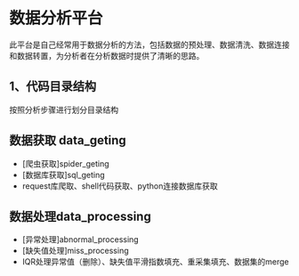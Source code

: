 # 数据分析平台
此平台是自己经常用于数据分析的方法，包括数据的预处理、数据清洗、数据连接和数据转置，为分析者在分析数据时提供了清晰的思路。
## 1、代码目录结构
按照分析步骤进行划分目录结构
## 数据获取 data_geting
- [爬虫获取]spider_geting<br>
- [数据库获取]sql_geting<br>
- request库爬取、shell代码获取、python连接数据库获取
## 数据处理data_processing
- [异常处理]abnormal_processing<br>
- [缺失值处理]miss_processing<br>
- IQR处理异常值（删除）、缺失值平滑指数填充、重采集填充、数据集的merge
